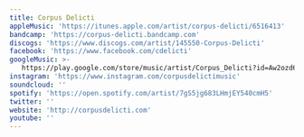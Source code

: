 ```yaml
---
title: Corpus Delicti
appleMusic: 'https://itunes.apple.com/artist/corpus-delicti/6516413'
bandcamp: 'https://corpus-delicti.bandcamp.com'
discogs: 'https://www.discogs.com/artist/145550-Corpus-Delicti'
facebook: 'https://www.facebook.com/cdelicti'
googleMusic: >-
   https://play.google.com/store/music/artist/Corpus_Delicti?id=Aw2ozd6m2glmqkx4ziyeachv3mu
instagram: 'https://www.instagram.com/corpusdelictimusic'
soundcloud: ''
spotify: 'https://open.spotify.com/artist/7gS5jg683LHmjEY540cmH5'
twitter: ''
website: 'http://corpusdelicti.com'
youtube: ''
---
```

